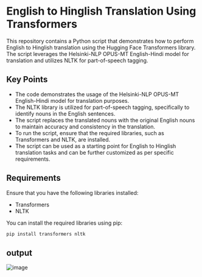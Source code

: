 # English to Hinglish Translation Using Transformers

This repository contains a Python script that demonstrates how to perform English to Hinglish translation using the Hugging Face Transformers library. The script leverages the Helsinki-NLP OPUS-MT English-Hindi model for translation and utilizes NLTK for part-of-speech tagging.

## Key Points

- The code demonstrates the usage of the Helsinki-NLP OPUS-MT English-Hindi model for translation purposes.
- The NLTK library is utilized for part-of-speech tagging, specifically to identify nouns in the English sentences.
- The script replaces the translated nouns with the original English nouns to maintain accuracy and consistency in the translation.
- To run the script, ensure that the required libraries, such as Transformers and NLTK, are installed.
- The script can be used as a starting point for English to Hinglish translation tasks and can be further customized as per specific requirements.

## Requirements

Ensure that you have the following libraries installed:

- Transformers
- NLTK

You can install the required libraries using pip:

```bash
pip install transformers nltk
```
## output
![image](https://github.com/Narasimha2629/OpeninApp-assignment-3/assets/89016475/d9dc4a13-685e-4328-8c67-f17cc5e773d5)
